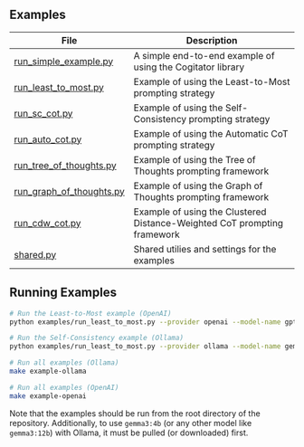 ## Examples

| File                                                 | Description                                                              |
|------------------------------------------------------|--------------------------------------------------------------------------|
| [run_simple_example.py](run_simple_example.py)       | A simple end-to-end example of using the Cogitator library               |
| [run_least_to_most.py](run_least_to_most.py)         | Example of using the Least-to-Most prompting strategy                    |
| [run_sc_cot.py](run_sc_cot.py)                       | Example of using the Self-Consistency prompting strategy                 |
| [run_auto_cot.py](run_auto_cot.py)                   | Example of using the Automatic CoT prompting strategy                    |
| [run_tree_of_thoughts.py](run_tree_of_thoughts.py)   | Example of using the Tree of Thoughts prompting framework                |
| [run_graph_of_thoughts.py](run_graph_of_thoughts.py) | Example of using the Graph of Thoughts prompting framework               |
| [run_cdw_cot.py](run_cdw_cot.py)                     | Example of using the Clustered Distance-Weighted CoT prompting framework |
| [shared.py](shared.py)                               | Shared utilies and settings for the examples                             |

## Running Examples

```bash
# Run the Least-to-Most example (OpenAI)
python examples/run_least_to_most.py --provider openai --model-name gpt-4.1-nano
```

```bash
# Run the Self-Consistency example (Ollama)
python examples/run_least_to_most.py --provider ollama --model-name gemma3:4b
```

```bash
# Run all examples (Ollama)
make example-ollama
```

```bash
# Run all examples (OpenAI)
make example-openai
```

Note that the examples should be run from the root directory of the repository.
Additionally, to use `gemma3:4b` (or any other model like `gemma3:12b`) with Ollama, it must be pulled (or downloaded) first.
